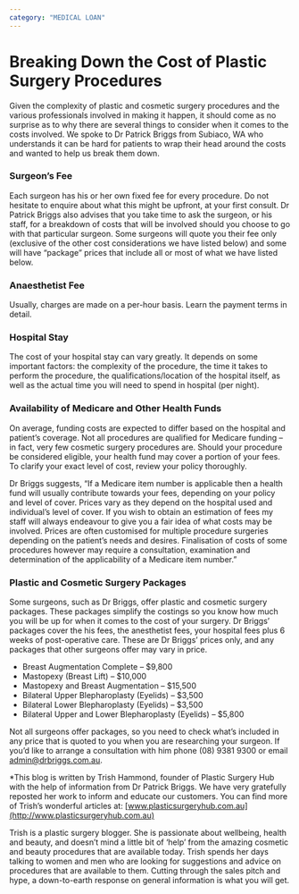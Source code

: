 ```yaml
---
category: "MEDICAL LOAN"
---
```


# Breaking Down the Cost of Plastic Surgery Procedures

Given the complexity of plastic and cosmetic surgery procedures and the various professionals involved in making it happen, it should come as no surprise as to why there are several things to consider when it comes to the costs involved. We spoke to Dr Patrick Briggs from Subiaco, WA who understands it can be hard for patients to wrap their head around the costs and wanted to help us break them down.

### Surgeon’s Fee

Each surgeon has his or her own fixed fee for every procedure. Do not hesitate to enquire about what this might be upfront, at your first consult. Dr Patrick Briggs also advises that you take time to ask the surgeon, or his staff, for a breakdown of costs that will be involved should you choose to go with that particular surgeon. Some surgeons will quote you their fee only (exclusive of the other cost considerations we have listed below) and some will have “package” prices that include all or most of what we have listed below.

### Anaesthetist Fee

Usually, charges are made on a per-hour basis. Learn the payment terms in detail.

### Hospital Stay

The cost of your hospital stay can vary greatly. It depends on some important factors: the complexity of the procedure, the time it takes to perform the procedure, the qualifications/location of the hospital itself, as well as the actual time you will need to spend in hospital (per night).

### Availability of Medicare and Other Health Funds

On average, funding costs are expected to differ based on the hospital and patient’s coverage. Not all procedures are qualified for Medicare funding – in fact, very few cosmetic surgery procedures are. Should your procedure be considered eligible, your health fund may cover a portion of your fees. To clarify your exact level of cost, review your policy thoroughly.

Dr Briggs suggests, “If a Medicare item number is applicable then a health fund will usually contribute towards your fees, depending on your policy and level of cover. Prices vary as they depend on the hospital used and individual’s level of cover. If you wish to obtain an estimation of fees my staff will always endeavour to give you a fair idea of what costs may be involved. Prices are often customised for multiple procedure surgeries depending on the patient’s needs and desires. Finalisation of costs of some procedures however may require a consultation, examination and determination of the applicability of a Medicare item number.”

### Plastic and Cosmetic Surgery Packages

Some surgeons, such as Dr Briggs, offer plastic and cosmetic surgery packages. These packages simplify the costings so you know how much you will be up for when it comes to the cost of your surgery. Dr Briggs’ packages cover the his fees, the anesthetist fees, your hospital fees plus 6 weeks of post-operative care. These are Dr Briggs’ prices only, and any packages that other surgeons offer may vary in price.

- Breast Augmentation Complete – $9,800
- Mastopexy (Breast Lift) – $10,000
- Mastopexy and Breast Augmentation – $15,500
- Bilateral Upper Blepharoplasty (Eyelids) – $3,500
- Bilateral Lower Blepharoplasty (Eyelids) – $3,500
- Bilateral Upper and Lower Blepharoplasty (Eyelids) – $5,800

Not all surgeons offer packages, so you need to check what’s included in any price that is quoted to you when you are researching your surgeon.
If you’d like to arrange a consultation with him phone (08) 9381 9300 or email admin@drbriggs.com.au.

\*This blog is written by Trish Hammond, founder of Plastic Surgery Hub with the help of information from Dr Patrick Briggs. We have very gratefully reposted her work to inform and educate our customers. You can find more of Trish’s wonderful articles at: [www.plasticsurgeryhub.com.au](http://www.plasticsurgeryhub.com.au)

Trish is a plastic surgery blogger. She is passionate about wellbeing, health and beauty, and doesn’t mind a little bit of ‘help’ from the amazing cosmetic and beauty procedures that are available today. Trish spends her days talking to women and men who are looking for suggestions and advice on procedures that are available to them. Cutting through the sales pitch and hype, a down-to-earth response on general information is what you will get.
